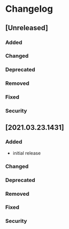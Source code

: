 # Changelog

## [Unreleased]
### Added

### Changed

### Deprecated

### Removed

### Fixed

### Security
## [2021.03.23.1431]

### Added

- initial release

### Changed

### Deprecated

### Removed

### Fixed

### Security
